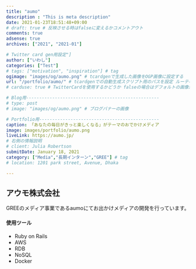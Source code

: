 ```yaml
---
title: "aumo"
description : "This is meta description"
date: 2021-01-23T18:51:48+09:00
# draft: true # 反映させる時はfalseに変えるかコメントアウト
comments: true
adsense: true
archives: ["2021", "2021-01"]

# Twitter card gen用設定"]
author: ["いわし"]
categories: ["Test"]
# tags: ["motivation", "inspiration"] # tag
ogimage: "images/og/aumo.png" # tcardgenで生成した画像をOGP画像に設定する
url: "/portfolio/aumo/" # tcardgenでの自動生成スクリプト用のパスを設定 ルーティング固定の意味もある
# carduse: true # TwitterCardを使用するかどうか falseの場合はデフォルトの画像が適用される

# Blog用---------------------------------------------------
# type: post
# image: "images/og/aumo.png" # ブログバナーの画像

# Portfolio用----------------------------------------------
caption: 「あなたの毎日がきっと楽しくなる」がテーマのおでかけメディア
image: images/portfolio/aumo.png
liveLink: https://aumo.jp/ 
# 右側の情報説明
# client: Julia Robertson
submitDate: January 18, 2021
category: ["Media","長期インターン","GREE"] # tag
# location: 1201 park street, Avenue, Dhaka

---
```


## アウモ株式会社

GREEのメディア事業であるaumoにてお出かけメディアの開発を行っています。

#### 使用ツール
- Ruby on Rails
- AWS
- RDB
- NoSQL
- Docker

<br>

<div class="iframely-embed"><div class="iframely-responsive" style="height: 140px; padding-bottom: 0;"><a href="https://aumo.jp" data-iframely-url="//cdn.iframe.ly/api/iframe?url=https%3A%2F%2Faumo.jp%2F&amp;key=f35ef3e07c3f9ce01b389a206da306f5&amp;iframe=card-small"></a></div></div><script async src="//cdn.iframe.ly/embed.js" charset="utf-8"></script>

<div class="iframely-embed"><div class="iframely-responsive" style="height: 140px; padding-bottom: 0;"><a href="https://aumo.co.jp" data-iframely-url="//cdn.iframe.ly/api/iframe?url=https%3A%2F%2Faumo.co.jp%2F&amp;key=f35ef3e07c3f9ce01b389a206da306f5&amp;iframe=card-small"></a></div></div><script async src="//cdn.iframe.ly/embed.js" charset="utf-8"></script>
